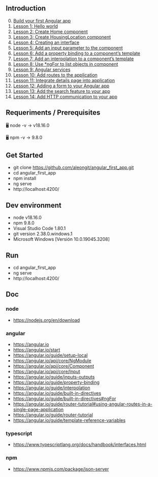 ## Introduction

0. [Build your first Angular app](md/0.md)
1. [Lesson 1: Hello world](md/1.md)
2. [Lesson 2: Create Home component](md/2.md)
3. [Lesson 3: Create HousingLocation component](md/3.md)
4. [Lesson 4: Creating an interface](md/4.md)
5. [Lesson 5: Add an input parameter to the component](md/5.md)
6. [Lesson 6: Add a property binding to a component’s template](md/6.md)
7. [Lesson 7: Add an interpolation to a component’s template](md/7.md)
8. [Lesson 8: Use *ngFor to list objects in component](md/8.md)
9. [Lesson 9: Angular services](md/9.md)
10. [Lesson 10: Add routes to the application](md/10.md)
11. [Lesson 11: Integrate details page into application](md/11.md)
12. [Lesson 12: Adding a form to your Angular app](md/12.md)
13. [Lesson 13: Add the search feature to your app](md.13.md)
14. [Lesson 14: Add HTTP communication to your app](md/14.md)


## Requeriments / Prerequisites

🖥️ node -v
→ v18.16.0

🖥️ npm -v
→ 9.8.0



## Get Started

- git clone https://github.com/aleongit/angular_first_app.git
- cd angular_first_app
- npm install
- ng serve
- http://localhost:4200/



## Dev environment

- node v18.16.0
- npm 9.8.0
- Visual Studio Code 1.80.1
- git version 2.38.0.windows.1
- Microsoft Windows [Versión 10.0.19045.3208]




## Run

- cd angular_first_app
- ng serve
- http://localhost:4200/





## Doc

### node
- https://nodejs.org/en/download


### angular
- https://angular.io
- https://angular.io/start
- https://angular.io/guide/setup-local
- https://angular.io/api/core/NgModule
- https://angular.io/api/core/Component
- https://angular.io/api/core/Input
- https://angular.io/guide/inputs-outputs
- https://angular.io/guide/property-binding
- https://angular.io/guide/interpolation
- https://angular.io/guide/built-in-directives
- https://angular.io/guide/built-in-directives#ngFor
- https://angular.io/guide/router-tutorial#using-angular-routes-in-a-single-page-application
- https://angular.io/guide/router-tutorial
- https://angular.io/guide/template-reference-variables



### typescript
- https://www.typescriptlang.org/docs/handbook/interfaces.html



### npm
- https://www.npmjs.com/package/json-server